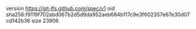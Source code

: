 version https://git-lfs.github.com/spec/v1
oid sha256:f9119f702abd067b2d5d9da952aeb684b117c9e3f602357e67e30d07cd142b36
size 23906
